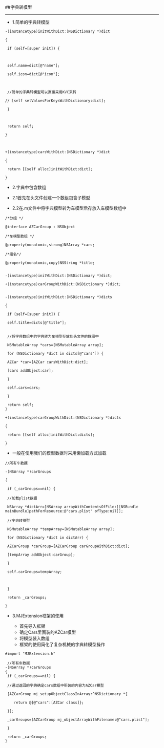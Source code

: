 ##字典转模型
***

- 1.简单的字典转模型
     

```objc
-(instancetype)initWithDict:(NSDictionary *)dict

{

 if (self=[super init]) {



 self.name=dict[@"name"];

 self.icon=dict[@"icon"];



 //简单的字典转模型可以直接采用KVC来转

// [self setValuesForKeysWithDictionary:dict];

 }



 return self;

}



+(instancetype)carsWithDict:(NSDictionary *)dict

{

 return [[self alloc]initWithDict:dict];

}
```
 - 2.字典中包含数组 
  
  -  2.1首先在头文件创建一个数组包含子模型
- 2.2在.m文件中将字典模型转为车模型后存放入车模型数组中

```objc
/*分组 */

@interface AZCarGroup : NSObject

/*车模型数组 */

@property(nonatomic,strong)NSArray *cars;

/*组名*/

@property(nonatomic,copy)NSString *title;


-(instancetype)initWithDict:(NSDictionary *)dict;

+(instancetype)carGroupWithDict:(NSDictionary *)dict;


``` 
 
```objc
-(instancetype)initWithDict:(NSDictionary *)dicts

{

 if (self=[super init]) {

 self.title=dicts[@"title"];


 //将字典数组中的字典转为车模型存放到头文件的数组中

 NSMutableArray *cars=[NSMutableArray array];

 for (NSDictionary *dict in dicts[@"cars"]) {

 AZCar *car=[AZCar carsWithDict:dict];

 [cars addObject:car];

 }

 self.cars=cars;

 }

 return self;
}

+(instancetype)carGroupWithDict:(NSDictionary *)dicts

{

 return [[self alloc]initWithDict:dicts];

}

``` 

- 一般在使用我们的模型数据时采用懒加载方式加载

```objc
//所有车数据

-(NSArray *)carGroups

{

 if (_carGroups==nil) {

 //加载plist数据

 NSArray *dictArr=[NSArray arrayWithContentsOfFile:[[NSBundle mainBundle]pathForResource:@"cars.plist" ofType:nil]];

 //字典转模型

 NSMutableArray *tempArray=[NSMutableArray array];

 for (NSDictionary *dict in dictArr) {

 AZCarGroup *carGroup=[AZCarGroup carGroupWithDict:dict];

 [tempArray addObject:carGroup];

 }

 self.carGroups=tempArray;



 }

 return _carGroups;

}

```

- 3.MJExtension框架的使用

   - 首先导入框架
   - 确定Cars里面装的AZCar模型
   - 将模型装入数组 
   - 框架的使用简化了复杂机械的字典转模型操作
   
`#import "MJExtension.h"`


```objc
 //所有车数据 
-(NSArray *)carGroups
{
 if (_carGroups==nil) {

 //通过返回的字典确定cars数组中所装的内容为AZCar模型

 [AZCarGroup mj_setupObjectClassInArray:^NSDictionary *{

    return @{@"cars":[AZCar class]};

 }];

 _carGroups=[AZCarGroup mj_objectArrayWithFilename:@"cars.plist"];

 }

 return _carGroups;
}

```



